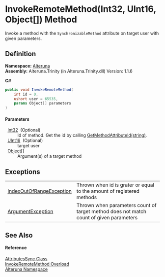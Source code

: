 # InvokeRemoteMethod(Int32, UInt16, Object[]) Method


Invoke a method with the `SynchronizableMethod` attribute on target user with given parameters.



## Definition
**Namespace:** <a href="N_Alteruna">Alteruna</a>  
**Assembly:** Alteruna.Trinity (in Alteruna.Trinity.dll) Version: 1.1.6

**C#**
``` C#
public void InvokeRemoteMethod(
	int id = 0,
	ushort user = 65535,
	params Object[] parameters
)
```



#### Parameters
<dl><dt>  <a href="https://learn.microsoft.com/dotnet/api/system.int32" target="_blank" rel="noopener noreferrer">Int32</a>  (Optional)</dt><dd>Id of method. Get the id by calling <a href="M_Alteruna_AttributesSync_GetMethodAttributeId">GetMethodAttributeId(string)</a>.</dd><dt>  <a href="https://learn.microsoft.com/dotnet/api/system.uint16" target="_blank" rel="noopener noreferrer">UInt16</a>  (Optional)</dt><dd>target user</dd><dt>  <a href="https://learn.microsoft.com/dotnet/api/system.object" target="_blank" rel="noopener noreferrer">Object</a>[]</dt><dd>Argument(s) of a target method</dd></dl>

## Exceptions
<table>
<tr>
<td><a href="https://learn.microsoft.com/dotnet/api/system.indexoutofrangeexception" target="_blank" rel="noopener noreferrer">IndexOutOfRangeException</a></td>
<td>Thrown when id is grater or equal to the amount of registered methods</td></tr>
<tr>
<td><a href="https://learn.microsoft.com/dotnet/api/system.argumentexception" target="_blank" rel="noopener noreferrer">ArgumentException</a></td>
<td>Thrown when parameters count of target method does not match count of given parameters</td></tr>
</table>

## See Also


#### Reference
<a href="T_Alteruna_AttributesSync">AttributesSync Class</a>  
<a href="Overload_Alteruna_AttributesSync_InvokeRemoteMethod">InvokeRemoteMethod Overload</a>  
<a href="N_Alteruna">Alteruna Namespace</a>  

